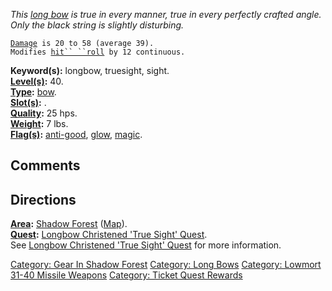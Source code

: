 *This [long bow](:Category:_Long_Bows "wikilink") is true in every
manner, true in every perfectly crafted angle. Only the black string is
slightly disturbing.*

[`Damage`](Missile_Weapon_Values "wikilink")` is 20 to 58 (average 39).`  
`Modifies `[`hit`` ``roll`](Hit_Roll "wikilink")` by 12 continuous.`

**Keyword(s):** longbow, truesight, sight.  
**[Level(s)](Object_Level "wikilink"):** 40.  
**[Type](:Category:_Object_Types "wikilink"):**
[bow](:Category:_Missile_Weapons "wikilink").  
**[Slot(s)](Object_Slots "wikilink"):** <wielded>.  
**[Quality](Object_Quality "wikilink"):** 25 hps.  
**[Weight](Object_Weight "wikilink"):** 7 lbs.  
**[Flag(s)](:Category:_Object_Flags "wikilink"):**
[anti-good](Anti-Good_Flag "wikilink"), [glow](Glow_Flag "wikilink"),
[magic](Magic_Flag "wikilink").  

## Comments

## Directions

**[Area](:Category:_Areas "wikilink"):** [Shadow
Forest](:Category:_Shadow_Forest "wikilink")
([Map](Shadow_Forest_Map "wikilink")).  
**[Quest](:Category:_Ticket_Quests "wikilink"):** [Longbow Christened
'True Sight' Quest](Longbow_Christened_'True_Sight'_Quest "wikilink").  
See [Longbow Christened 'True Sight'
Quest](Longbow_Christened_'True_Sight'_Quest "wikilink") for more
information.

[Category: Gear In Shadow
Forest](Category:_Gear_In_Shadow_Forest "wikilink") [Category: Long
Bows](Category:_Long_Bows "wikilink") [Category: Lowmort 31-40 Missile
Weapons](Category:_Lowmort_31-40_Missile_Weapons "wikilink") [Category:
Ticket Quest Rewards](Category:_Ticket_Quest_Rewards "wikilink")

